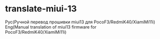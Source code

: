 # translate-miui-13
Рус(Ручной перевод прошивки miui13 для PocoF3/RedmiK40/XiamiMi11i)
Eng(Manual translation of miui13 firmware for PocoF3/RedmiK40/XiamiMi11i)
